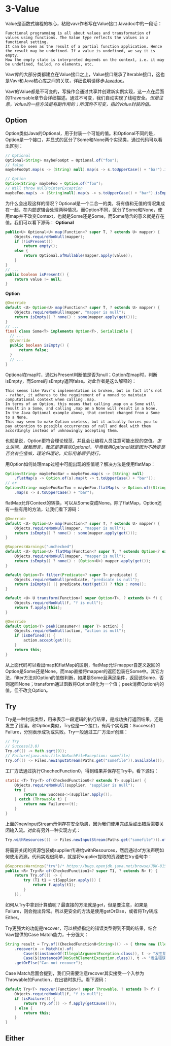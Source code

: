 # 3-Value
Value是函数式编程的核心，粘贴vavr作者写在Value接口Javadoc中的一段话：
```
Functional programming is all about values and transformation of values using functions. The Value type reflects the values in a functional setting.
It can be seen as the result of a partial function application. Hence the result may be undefined. If a value is undefined, we say it is empty.
How the empty state is interpreted depends on the context, i.e. it may be undefined, failed, no elements, etc.
```
Vavr库的大部分类都建立在Value接口之上，Value接口继承了Iterable接口，这也是Vavr和Java核心库之间的关联，详细说明请移步[Javadoc](https://www.javadoc.io/doc/io.vavr/vavr/0.9.3)。

Vavr的Value都是不可变的，写操作会通过共享并创建新实例实现，这一点在后面的Traversable章节会详细描述。通过不可变，我们自动实现了线程安全。*但是注意，Value的一些方法是有副作用的；所谓的不可变，指的Value封装的值。*

## Option
Option类似Java的Optional，用于封装一个可能的值。和Optional不同的是，Option是一个接口，并显式的区分了Some和None两个实现类，通过代码可以看出区别：
```java
// Optional
Optional<String> maybeFooOpt = Optional.of("foo");
// false
maybeFooOpt.map(s -> (String) null).map(s -> s.toUpperCase() + "bar").isPresent();

// Option
Option<String> maybeFoo = Option.of("foo");
// Will throw NullPointerException
maybeFoo.map(s -> (String)null).map(s -> s.toUpperCase() + "bar").isEmpty();
```
为什么会出现这样的情况？Optional是一个二合一的类，将有值和无值的情况集成在一起，在内部逻辑会处理两种情况。而Option不同，区分了Some和None，使用map并不改变Context，也就是Some还是Some，而Some隐含的意义就是存在值。我们可以看下源码：
**Optional**
```java
public<U> Optional<U> map(Function<? super T, ? extends U> mapper) {
    Objects.requireNonNull(mapper);
    if (!isPresent())
        return empty();
    else {
        return Optional.ofNullable(mapper.apply(value));
    }
}
// ...
public boolean isPresent() {
    return value != null;
}
```
**Option**
```java
@Override
default <U> Option<U> map(Function<? super T, ? extends U> mapper) {
    Objects.requireNonNull(mapper, "mapper is null");
    return isEmpty() ? none() : some(mapper.apply(get()));
}
// ...
final class Some<T> implements Option<T>, Serializable {
  // ...
  @Override
  public boolean isEmpty() {
      return false;
  }
  // ...
}
```
Optional在map时，通过isPresent判断值是否为null；Option在map时，判断isEmpty，而Some的isEmpty返回false。对此作者是这么解释的：
```
This seems like Vavr’s implementation is broken, but in fact it’s not - rather, it adheres to the requirement of a monad to maintain computational context when calling .map.
In terms of an Option, this means that calling .map on a Some will result in a Some, and calling .map on a None will result in a None.
In the Java Optional example above, that context changed from a Some to a None.
This may seem to make Option useless, but it actually forces you to pay attention to possible occurrences of null and deal with them accordingly instead of unknowingly accepting them.
```
也就是说，Option更符合理论规范，并且会让编程人员注意可能出现的空值。*怎么说呢，就我而言，我还是更喜欢Optional，毕竟我用Optional就是因为不确定是否会有空值嘛，理论归理论，实际用着顺手就行。*

用Option如何处理map过程中可能出现的空值呢？解决方法是使用flatMap：
```java
Option<String> maybeFooBar = maybeFoo.map(s -> (String) null)
    .flatMap(s -> Option.of(s).map(t -> t.toUpperCase() + "bar"));
// or
Option<String> maybeFooBarToo = maybeFoo.flatMap(s -> Option.of((String) null))
    .map(s -> s.toUpperCase() + "bar");
```
flatMap允许Context的转换，可以从Some变成None。除了flatMap，Option还有一些有用的方法，让我们看下源码：
```java
@Override
default <U> Option<U> map(Function<? super T, ? extends U> mapper) {
    Objects.requireNonNull(mapper, "mapper is null");
    return isEmpty() ? none() : some(mapper.apply(get()));
}

@SuppressWarnings("unchecked")
default <U> Option<U> flatMap(Function<? super T, ? extends Option<? extends U>> mapper) {
    Objects.requireNonNull(mapper, "mapper is null");
    return isEmpty() ? none() : (Option<U>) mapper.apply(get());
}

default Option<T> filter(Predicate<? super T> predicate) {
    Objects.requireNonNull(predicate, "predicate is null");
    return isEmpty() || predicate.test(get()) ? this : none();
}

default <U> U transform(Function<? super Option<T>, ? extends U> f) {
    Objects.requireNonNull(f, "f is null");
    return f.apply(this);
}

@Override
default Option<T> peek(Consumer<? super T> action) {
    Objects.requireNonNull(action, "action is null");
    if (isDefined()) {
        action.accept(get());
    }
    return this;
}
```
从上面代码可以看出map和flatMap的区别，flatMap允许mapper自定义返回的Option是Some还是None，而map直接将mapper的返回包装在Some中。其它方法，filter方法对Option的值做判断，如果是Some且满足条件，返回该Some，否则返回None；transform通过函数将Option转化为一个值；peek消费Option内的值，但不改变Option。

## Try
Try是一种封装类型，用来表示一段逻辑的执行结果，是成功执行返回结果，还是发生了错误。和Option类似，Try也是一个接口，有两个实现类：Success和Failure，分别表示成功或失败。Try一般通过工厂方法of创建：
```java
// Try
// Success(3.0)
Try.of(() -> Math.sqrt(9));
// Failure(java.nio.file.NoSuchFileException: somefile)
Try.of(() -> Files.newInputStream(Paths.get("somefile")).available());
```
工厂方法通过执行ChechedFunction0，得到结果并保存在Try中。看下源码：
```java
static <T> Try<T> of(CheckedFunction0<? extends T> supplier) {
    Objects.requireNonNull(supplier, "supplier is null");
    try {
        return new Success<>(supplier.apply());
    } catch (Throwable t) {
        return new Failure<>(t);
    }
}
```
上面的newInputStream示例存在安全隐患，因为我们使用完成后或出错后需要关闭输入流。对此有另外一种实现方式：
```java
Try.withResources(() -> Files.newInputStream(Paths.get("somefile"))).of(is -> is.available());
```
将需要关闭的资源包装成supplier传递给withResources，然后通过of方法声明如何使用资源。代码实现很简单，就是将supplier提取的资源放在try语句中：
```java
@SuppressWarnings("try")/* https://bugs.openjdk.java.net/browse/JDK-8155591 */
public <R> Try<R> of(CheckedFunction1<? super T1, ? extends R> f) {
    return Try.of(() -> {
        try (T1 t1 = t1Supplier.apply()) {
            return f.apply(t1);
        }
    });
```
如何从Try中拿到计算值呢？最直接的方法就是get，但是要注意，如果是Failure，则会抛出异常。所以更安全的方法是使用getOrElse，或者将Try转成Either。

Try更强大的功能是recover，可以根据指定的错误类型得到不同的结果，结合Vavr提供的Case Match能力，十分强大：
```java
String result = Try.of((CheckedFunction0<String>)() -> { throw new IllegalArgumentException("参数错了"); })
    .recover(x -> Match(x).of(
        Case($(instanceOf(IllegalArgumentException.class)), t -> "发生错误：" + t.getMessage()),
        Case($(instanceOf(NoSuchElementException.class)), t -> "发生错误：" + t.getMessage())))
    .getOrElse("Can not recover");
```
Case Match后面会提到，我们只需要注意recover其实接受一个入参为Throwable的Function，在出错时执行。看下源码：
```java
default Try<T> recover(Function<? super Throwable, ? extends T> f) {
    Objects.requireNonNull(f, "f is null");
    if (isFailure()) {
        return Try.of(() -> f.apply(getCause()));
    } else {
        return this;
    }
}
```

## Either
